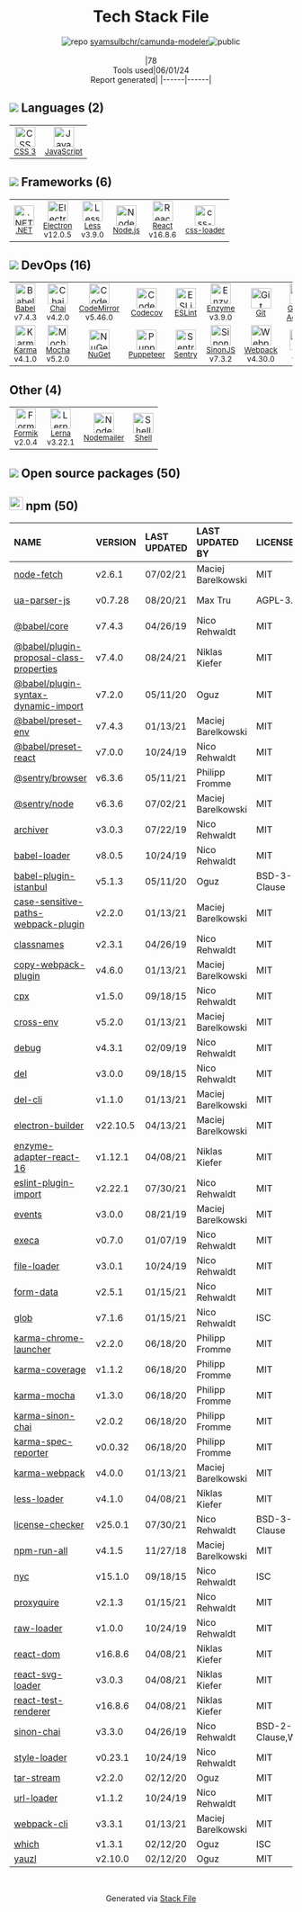 <!--
&lt;--- Readme.md Snippet without images Start ---&gt;
## Tech Stack
syamsulbchr/camunda-modeler is built on the following main stack:

- [JavaScript](https://developer.mozilla.org/en-US/docs/Web/JavaScript) – Languages
- [.NET](http://www.microsoft.com/net/) – Frameworks (Full Stack)
- [Electron](http://electron.atom.io/) – Cross-Platform Desktop Development
- [Less](http://lesscss.org/) – CSS Pre-processors / Extensions
- [Node.js](http://nodejs.org/) – Frameworks (Full Stack)
- [React](https://reactjs.org/) – Javascript UI Libraries
- [css-loader](https://github.com/webpack-contrib/css-loader) – CSS Pre-processors / Extensions
- [Babel](http://babeljs.io/) – JavaScript Compilers
- [Chai](http://chaijs.com/) – Javascript Testing Framework
- [CodeMirror](http://codemirror.net/) – Text Editor
- [Codecov](https://codecov.io/) – Code Coverage
- [ESLint](http://eslint.org/) – Code Review
- [Enzyme](https://enzymejs.github.io/enzyme/) – Javascript Testing Framework
- [GitHub Actions](https://github.com/features/actions) – Continuous Integration
- [Karma](http://karma-runner.github.io/) – Browser Testing
- [Mocha](http://mochajs.org/) – Javascript Testing Framework
- [Puppeteer](https://github.com/GoogleChrome/puppeteer) – Headless Browsers
- [Sentry](https://sentry.io/welcome/?utm_source=stackshare&utm_medium=link&utm_campaign=profile) – Exception Monitoring
- [SinonJS](http://sinonjs.org/) – Javascript Testing Framework
- [Webpack](http://webpack.js.org) – JS Build Tools / JS Task Runners
- [Formik](https://jaredpalmer.com/formik/) – Web Forms
- [Lerna](https://lerna.js.org/) – Javascript Utilities & Libraries
- [Nodemailer](http://www.nodemailer.com/) – Transactional Email
- [Shell](https://en.wikipedia.org/wiki/Shell_script) – Shells

Full tech stack [here](/techstack.md)

&lt;--- Readme.md Snippet without images End ---&gt;

&lt;--- Readme.md Snippet with images Start ---&gt;
## Tech Stack
syamsulbchr/camunda-modeler is built on the following main stack:

- <img width='25' height='25' src='https://img.stackshare.io/service/1209/javascript.jpeg' alt='JavaScript'/> [JavaScript](https://developer.mozilla.org/en-US/docs/Web/JavaScript) – Languages
- <img width='25' height='25' src='https://img.stackshare.io/service/1014/IoPy1dce_400x400.png' alt='.NET'/> [.NET](http://www.microsoft.com/net/) – Frameworks (Full Stack)
- <img width='25' height='25' src='https://img.stackshare.io/service/2946/default_18a71b65e69d7aef5f218ae07f64eb6e1594c444.jpg' alt='Electron'/> [Electron](http://electron.atom.io/) – Cross-Platform Desktop Development
- <img width='25' height='25' src='https://img.stackshare.io/service/1170/default_957cbc0168b4d37265e264469c888f776e57f42c.png' alt='Less'/> [Less](http://lesscss.org/) – CSS Pre-processors / Extensions
- <img width='25' height='25' src='https://img.stackshare.io/service/1011/n1JRsFeB_400x400.png' alt='Node.js'/> [Node.js](http://nodejs.org/) – Frameworks (Full Stack)
- <img width='25' height='25' src='https://img.stackshare.io/service/1020/OYIaJ1KK.png' alt='React'/> [React](https://reactjs.org/) – Javascript UI Libraries
- <img width='25' height='25' src='https://img.stackshare.io/service/8074/default_d2b16fd6997fb2e164de645a34f9b8d5a880d999.png' alt='css-loader'/> [css-loader](https://github.com/webpack-contrib/css-loader) – CSS Pre-processors / Extensions
- <img width='25' height='25' src='https://img.stackshare.io/service/2739/-1wfGjNw.png' alt='Babel'/> [Babel](http://babeljs.io/) – JavaScript Compilers
- <img width='25' height='25' src='https://img.stackshare.io/service/1725/chai.png' alt='Chai'/> [Chai](http://chaijs.com/) – Javascript Testing Framework
- <img width='25' height='25' src='https://img.stackshare.io/service/2490/E_fCaAi6.png' alt='CodeMirror'/> [CodeMirror](http://codemirror.net/) – Text Editor
- <img width='25' height='25' src='https://img.stackshare.io/service/2673/Codecov_Mark_Circle_Pink.png' alt='Codecov'/> [Codecov](https://codecov.io/) – Code Coverage
- <img width='25' height='25' src='https://img.stackshare.io/service/3337/Q4L7Jncy.jpg' alt='ESLint'/> [ESLint](http://eslint.org/) – Code Review
- <img width='25' height='25' src='https://img.stackshare.io/service/4488/default_87e6ca3fa146a959af95ccf3df1ec550eb434129.png' alt='Enzyme'/> [Enzyme](https://enzymejs.github.io/enzyme/) – Javascript Testing Framework
- <img width='25' height='25' src='https://img.stackshare.io/service/11563/actions.png' alt='GitHub Actions'/> [GitHub Actions](https://github.com/features/actions) – Continuous Integration
- <img width='25' height='25' src='https://img.stackshare.io/service/1420/TidYGd6a.png' alt='Karma'/> [Karma](http://karma-runner.github.io/) – Browser Testing
- <img width='25' height='25' src='https://img.stackshare.io/service/832/mocha.png' alt='Mocha'/> [Mocha](http://mochajs.org/) – Javascript Testing Framework
- <img width='25' height='25' src='https://img.stackshare.io/service/7553/puppeteer.png' alt='Puppeteer'/> [Puppeteer](https://github.com/GoogleChrome/puppeteer) – Headless Browsers
- <img width='25' height='25' src='https://img.stackshare.io/service/191/default_9262326592c97828a2a4299dec085a3674dd05f4.png' alt='Sentry'/> [Sentry](https://sentry.io/welcome/?utm_source=stackshare&utm_medium=link&utm_campaign=profile) – Exception Monitoring
- <img width='25' height='25' src='https://img.stackshare.io/service/3509/logo.png' alt='SinonJS'/> [SinonJS](http://sinonjs.org/) – Javascript Testing Framework
- <img width='25' height='25' src='https://img.stackshare.io/service/1682/IMG_4636.PNG' alt='Webpack'/> [Webpack](http://webpack.js.org) – JS Build Tools / JS Task Runners
- <img width='25' height='25' src='https://img.stackshare.io/service/8846/preview.png' alt='Formik'/> [Formik](https://jaredpalmer.com/formik/) – Web Forms
- <img width='25' height='25' src='https://img.stackshare.io/service/6207/OwqAUSQi_400x400.jpg' alt='Lerna'/> [Lerna](https://lerna.js.org/) – Javascript Utilities & Libraries
- <img width='25' height='25' src='https://img.stackshare.io/service/2862/qr2-jCLr.jpg' alt='Nodemailer'/> [Nodemailer](http://www.nodemailer.com/) – Transactional Email
- <img width='25' height='25' src='https://img.stackshare.io/service/4631/default_c2062d40130562bdc836c13dbca02d318205a962.png' alt='Shell'/> [Shell](https://en.wikipedia.org/wiki/Shell_script) – Shells

Full tech stack [here](/techstack.md)

&lt;--- Readme.md Snippet with images End ---&gt;
-->
<div align="center">

# Tech Stack File
![](https://img.stackshare.io/repo.svg "repo") [syamsulbchr/camunda-modeler](https://github.com/syamsulbchr/camunda-modeler)![](https://img.stackshare.io/public_badge.svg "public")
<br/><br/>
|78<br/>Tools used|06/01/24 <br/>Report generated|
|------|------|
</div>

## <img src='https://img.stackshare.io/languages.svg'/> Languages (2)
<table><tr>
  <td align='center'>
  <img width='36' height='36' src='https://img.stackshare.io/service/6727/css.png' alt='CSS 3'>
  <br>
  <sub><a href="https://developer.mozilla.org/en-US/docs/Web/CSS/CSS3">CSS 3</a></sub>
  <br>
  <sub></sub>
</td>

<td align='center'>
  <img width='36' height='36' src='https://img.stackshare.io/service/1209/javascript.jpeg' alt='JavaScript'>
  <br>
  <sub><a href="https://developer.mozilla.org/en-US/docs/Web/JavaScript">JavaScript</a></sub>
  <br>
  <sub></sub>
</td>

</tr>
</table>

## <img src='https://img.stackshare.io/frameworks.svg'/> Frameworks (6)
<table><tr>
  <td align='center'>
  <img width='36' height='36' src='https://img.stackshare.io/service/1014/IoPy1dce_400x400.png' alt='.NET'>
  <br>
  <sub><a href="http://www.microsoft.com/net/">.NET</a></sub>
  <br>
  <sub></sub>
</td>

<td align='center'>
  <img width='36' height='36' src='https://img.stackshare.io/service/2946/default_18a71b65e69d7aef5f218ae07f64eb6e1594c444.jpg' alt='Electron'>
  <br>
  <sub><a href="http://electron.atom.io/">Electron</a></sub>
  <br>
  <sub>v12.0.5</sub>
</td>

<td align='center'>
  <img width='36' height='36' src='https://img.stackshare.io/service/1170/default_957cbc0168b4d37265e264469c888f776e57f42c.png' alt='Less'>
  <br>
  <sub><a href="http://lesscss.org/">Less</a></sub>
  <br>
  <sub>v3.9.0</sub>
</td>

<td align='center'>
  <img width='36' height='36' src='https://img.stackshare.io/service/1011/n1JRsFeB_400x400.png' alt='Node.js'>
  <br>
  <sub><a href="http://nodejs.org/">Node.js</a></sub>
  <br>
  <sub></sub>
</td>

<td align='center'>
  <img width='36' height='36' src='https://img.stackshare.io/service/1020/OYIaJ1KK.png' alt='React'>
  <br>
  <sub><a href="https://reactjs.org/">React</a></sub>
  <br>
  <sub>v16.8.6</sub>
</td>

<td align='center'>
  <img width='36' height='36' src='https://img.stackshare.io/service/8074/default_d2b16fd6997fb2e164de645a34f9b8d5a880d999.png' alt='css-loader'>
  <br>
  <sub><a href="https://github.com/webpack-contrib/css-loader">css-loader</a></sub>
  <br>
  <sub></sub>
</td>

</tr>
</table>

## <img src='https://img.stackshare.io/devops.svg'/> DevOps (16)
<table><tr>
  <td align='center'>
  <img width='36' height='36' src='https://img.stackshare.io/service/2739/-1wfGjNw.png' alt='Babel'>
  <br>
  <sub><a href="http://babeljs.io/">Babel</a></sub>
  <br>
  <sub>v7.4.3</sub>
</td>

<td align='center'>
  <img width='36' height='36' src='https://img.stackshare.io/service/1725/chai.png' alt='Chai'>
  <br>
  <sub><a href="http://chaijs.com/">Chai</a></sub>
  <br>
  <sub>v4.2.0</sub>
</td>

<td align='center'>
  <img width='36' height='36' src='https://img.stackshare.io/service/2490/E_fCaAi6.png' alt='CodeMirror'>
  <br>
  <sub><a href="http://codemirror.net/">CodeMirror</a></sub>
  <br>
  <sub>v5.46.0</sub>
</td>

<td align='center'>
  <img width='36' height='36' src='https://img.stackshare.io/service/2673/Codecov_Mark_Circle_Pink.png' alt='Codecov'>
  <br>
  <sub><a href="https://codecov.io/">Codecov</a></sub>
  <br>
  <sub></sub>
</td>

<td align='center'>
  <img width='36' height='36' src='https://img.stackshare.io/service/3337/Q4L7Jncy.jpg' alt='ESLint'>
  <br>
  <sub><a href="http://eslint.org/">ESLint</a></sub>
  <br>
  <sub></sub>
</td>

<td align='center'>
  <img width='36' height='36' src='https://img.stackshare.io/service/4488/default_87e6ca3fa146a959af95ccf3df1ec550eb434129.png' alt='Enzyme'>
  <br>
  <sub><a href="https://enzymejs.github.io/enzyme/">Enzyme</a></sub>
  <br>
  <sub>v3.9.0</sub>
</td>

<td align='center'>
  <img width='36' height='36' src='https://img.stackshare.io/service/1046/git.png' alt='Git'>
  <br>
  <sub><a href="http://git-scm.com/">Git</a></sub>
  <br>
  <sub></sub>
</td>

<td align='center'>
  <img width='36' height='36' src='https://img.stackshare.io/service/11563/actions.png' alt='GitHub Actions'>
  <br>
  <sub><a href="https://github.com/features/actions">GitHub Actions</a></sub>
  <br>
  <sub></sub>
</td>

</tr>
<tr>
  <td align='center'>
  <img width='36' height='36' src='https://img.stackshare.io/service/1420/TidYGd6a.png' alt='Karma'>
  <br>
  <sub><a href="http://karma-runner.github.io/">Karma</a></sub>
  <br>
  <sub>v4.1.0</sub>
</td>

<td align='center'>
  <img width='36' height='36' src='https://img.stackshare.io/service/832/mocha.png' alt='Mocha'>
  <br>
  <sub><a href="http://mochajs.org/">Mocha</a></sub>
  <br>
  <sub>v5.2.0</sub>
</td>

<td align='center'>
  <img width='36' height='36' src='https://img.stackshare.io/service/2637/6I3oEOP4_400x400.jpg' alt='NuGet'>
  <br>
  <sub><a href="https://www.nuget.org/">NuGet</a></sub>
  <br>
  <sub></sub>
</td>

<td align='center'>
  <img width='36' height='36' src='https://img.stackshare.io/service/7553/puppeteer.png' alt='Puppeteer'>
  <br>
  <sub><a href="https://github.com/GoogleChrome/puppeteer">Puppeteer</a></sub>
  <br>
  <sub></sub>
</td>

<td align='center'>
  <img width='36' height='36' src='https://img.stackshare.io/service/191/default_9262326592c97828a2a4299dec085a3674dd05f4.png' alt='Sentry'>
  <br>
  <sub><a href="https://sentry.io/welcome/?utm_source=stackshare&utm_medium=link&utm_campaign=profile">Sentry</a></sub>
  <br>
  <sub></sub>
</td>

<td align='center'>
  <img width='36' height='36' src='https://img.stackshare.io/service/3509/logo.png' alt='SinonJS'>
  <br>
  <sub><a href="http://sinonjs.org/">SinonJS</a></sub>
  <br>
  <sub>v7.3.2</sub>
</td>

<td align='center'>
  <img width='36' height='36' src='https://img.stackshare.io/service/1682/IMG_4636.PNG' alt='Webpack'>
  <br>
  <sub><a href="http://webpack.js.org">Webpack</a></sub>
  <br>
  <sub>v4.30.0</sub>
</td>

<td align='center'>
  <img width='36' height='36' src='https://img.stackshare.io/service/1120/lejvzrnlpb308aftn31u.png' alt='npm'>
  <br>
  <sub><a href="https://www.npmjs.com/">npm</a></sub>
  <br>
  <sub></sub>
</td>

</tr>
</table>

## Other (4)
<table><tr>
  <td align='center'>
  <img width='36' height='36' src='https://img.stackshare.io/service/8846/preview.png' alt='Formik'>
  <br>
  <sub><a href="https://jaredpalmer.com/formik/">Formik</a></sub>
  <br>
  <sub>v2.0.4</sub>
</td>

<td align='center'>
  <img width='36' height='36' src='https://img.stackshare.io/service/6207/OwqAUSQi_400x400.jpg' alt='Lerna'>
  <br>
  <sub><a href="https://lerna.js.org/">Lerna</a></sub>
  <br>
  <sub>v3.22.1</sub>
</td>

<td align='center'>
  <img width='36' height='36' src='https://img.stackshare.io/service/2862/qr2-jCLr.jpg' alt='Nodemailer'>
  <br>
  <sub><a href="http://www.nodemailer.com/">Nodemailer</a></sub>
  <br>
  <sub></sub>
</td>

<td align='center'>
  <img width='36' height='36' src='https://img.stackshare.io/service/4631/default_c2062d40130562bdc836c13dbca02d318205a962.png' alt='Shell'>
  <br>
  <sub><a href="https://en.wikipedia.org/wiki/Shell_script">Shell</a></sub>
  <br>
  <sub></sub>
</td>

</tr>
</table>


## <img src='https://img.stackshare.io/group.svg' /> Open source packages (50)</h2>

## <img width='24' height='24' src='https://img.stackshare.io/service/1120/lejvzrnlpb308aftn31u.png'/> npm (50)

|NAME|VERSION|LAST UPDATED|LAST UPDATED BY|LICENSE|VULNERABILITIES|
|:------|:------|:------|:------|:------|:------|
|[node-fetch](https://www.npmjs.com/node-fetch)|v2.6.1|07/02/21|Maciej Barelkowski |MIT|[CVE-2022-0235](https://github.com/advisories/GHSA-r683-j2x4-v87g) (High)|
|[ua-parser-js](https://www.npmjs.com/ua-parser-js)|v0.7.28|08/20/21|Max Tru |AGPL-3.0|[CVE-2022-25927](https://github.com/advisories/GHSA-fhg7-m89q-25r3) (High)|
|[@babel/core](https://www.npmjs.com/@babel/core)|v7.4.3|04/26/19|Nico Rehwaldt |MIT|N/A|
|[@babel/plugin-proposal-class-properties](https://www.npmjs.com/@babel/plugin-proposal-class-properties)|v7.4.0|08/24/21|Niklas Kiefer |MIT|N/A|
|[@babel/plugin-syntax-dynamic-import](https://www.npmjs.com/@babel/plugin-syntax-dynamic-import)|v7.2.0|05/11/20|Oguz |MIT|N/A|
|[@babel/preset-env](https://www.npmjs.com/@babel/preset-env)|v7.4.3|01/13/21|Maciej Barelkowski |MIT|N/A|
|[@babel/preset-react](https://www.npmjs.com/@babel/preset-react)|v7.0.0|10/24/19|Nico Rehwaldt |MIT|N/A|
|[@sentry/browser](https://www.npmjs.com/@sentry/browser)|v6.3.6|05/11/21|Philipp Fromme |MIT|N/A|
|[@sentry/node](https://www.npmjs.com/@sentry/node)|v6.3.6|07/02/21|Maciej Barelkowski |MIT|N/A|
|[archiver](https://www.npmjs.com/archiver)|v3.0.3|07/22/19|Nico Rehwaldt |MIT|N/A|
|[babel-loader](https://www.npmjs.com/babel-loader)|v8.0.5|10/24/19|Nico Rehwaldt |MIT|N/A|
|[babel-plugin-istanbul](https://www.npmjs.com/babel-plugin-istanbul)|v5.1.3|05/11/20|Oguz |BSD-3-Clause|N/A|
|[case-sensitive-paths-webpack-plugin](https://www.npmjs.com/case-sensitive-paths-webpack-plugin)|v2.2.0|01/13/21|Maciej Barelkowski |MIT|N/A|
|[classnames](https://www.npmjs.com/classnames)|v2.3.1|04/26/19|Nico Rehwaldt |MIT|N/A|
|[copy-webpack-plugin](https://www.npmjs.com/copy-webpack-plugin)|v4.6.0|01/13/21|Maciej Barelkowski |MIT|N/A|
|[cpx](https://www.npmjs.com/cpx)|v1.5.0|09/18/15|Nico Rehwaldt |MIT|N/A|
|[cross-env](https://www.npmjs.com/cross-env)|v5.2.0|01/13/21|Maciej Barelkowski |MIT|N/A|
|[debug](https://www.npmjs.com/debug)|v4.3.1|02/09/19|Nico Rehwaldt |MIT|N/A|
|[del](https://www.npmjs.com/del)|v3.0.0|09/18/15|Nico Rehwaldt |MIT|N/A|
|[del-cli](https://www.npmjs.com/del-cli)|v1.1.0|01/13/21|Maciej Barelkowski |MIT|N/A|
|[electron-builder](https://www.npmjs.com/electron-builder)|v22.10.5|04/13/21|Maciej Barelkowski |MIT|N/A|
|[enzyme-adapter-react-16](https://www.npmjs.com/enzyme-adapter-react-16)|v1.12.1|04/08/21|Niklas Kiefer |MIT|N/A|
|[eslint-plugin-import](https://www.npmjs.com/eslint-plugin-import)|v2.22.1|07/30/21|Nico Rehwaldt |MIT|N/A|
|[events](https://www.npmjs.com/events)|v3.0.0|08/21/19|Maciej Barelkowski |MIT|N/A|
|[execa](https://www.npmjs.com/execa)|v0.7.0|01/07/19|Nico Rehwaldt |MIT|N/A|
|[file-loader](https://www.npmjs.com/file-loader)|v3.0.1|10/24/19|Nico Rehwaldt |MIT|N/A|
|[form-data](https://www.npmjs.com/form-data)|v2.5.1|01/15/21|Nico Rehwaldt |MIT|N/A|
|[glob](https://www.npmjs.com/glob)|v7.1.6|01/15/21|Nico Rehwaldt |ISC|N/A|
|[karma-chrome-launcher](https://www.npmjs.com/karma-chrome-launcher)|v2.2.0|06/18/20|Philipp Fromme |MIT|N/A|
|[karma-coverage](https://www.npmjs.com/karma-coverage)|v1.1.2|06/18/20|Philipp Fromme |MIT|N/A|
|[karma-mocha](https://www.npmjs.com/karma-mocha)|v1.3.0|06/18/20|Philipp Fromme |MIT|N/A|
|[karma-sinon-chai](https://www.npmjs.com/karma-sinon-chai)|v2.0.2|06/18/20|Philipp Fromme |MIT|N/A|
|[karma-spec-reporter](https://www.npmjs.com/karma-spec-reporter)|v0.0.32|06/18/20|Philipp Fromme |MIT|N/A|
|[karma-webpack](https://www.npmjs.com/karma-webpack)|v4.0.0|01/13/21|Maciej Barelkowski |MIT|N/A|
|[less-loader](https://www.npmjs.com/less-loader)|v4.1.0|04/08/21|Niklas Kiefer |MIT|N/A|
|[license-checker](https://www.npmjs.com/license-checker)|v25.0.1|07/30/21|Nico Rehwaldt |BSD-3-Clause|N/A|
|[npm-run-all](https://www.npmjs.com/npm-run-all)|v4.1.5|11/27/18|Maciej Barelkowski |MIT|N/A|
|[nyc](https://www.npmjs.com/nyc)|v15.1.0|09/18/15|Nico Rehwaldt |ISC|N/A|
|[proxyquire](https://www.npmjs.com/proxyquire)|v2.1.3|01/15/21|Nico Rehwaldt |MIT|N/A|
|[raw-loader](https://www.npmjs.com/raw-loader)|v1.0.0|10/24/19|Nico Rehwaldt |MIT|N/A|
|[react-dom](https://www.npmjs.com/react-dom)|v16.8.6|04/08/21|Niklas Kiefer |MIT|N/A|
|[react-svg-loader](https://www.npmjs.com/react-svg-loader)|v3.0.3|04/08/21|Niklas Kiefer |MIT|N/A|
|[react-test-renderer](https://www.npmjs.com/react-test-renderer)|v16.8.6|04/08/21|Niklas Kiefer |MIT|N/A|
|[sinon-chai](https://www.npmjs.com/sinon-chai)|v3.3.0|04/26/19|Nico Rehwaldt |BSD-2-Clause,WTFPL|N/A|
|[style-loader](https://www.npmjs.com/style-loader)|v0.23.1|10/24/19|Nico Rehwaldt |MIT|N/A|
|[tar-stream](https://www.npmjs.com/tar-stream)|v2.2.0|02/12/20|Oguz |MIT|N/A|
|[url-loader](https://www.npmjs.com/url-loader)|v1.1.2|10/24/19|Nico Rehwaldt |MIT|N/A|
|[webpack-cli](https://www.npmjs.com/webpack-cli)|v3.3.1|01/13/21|Maciej Barelkowski |MIT|N/A|
|[which](https://www.npmjs.com/which)|v1.3.1|02/12/20|Oguz |ISC|N/A|
|[yauzl](https://www.npmjs.com/yauzl)|v2.10.0|02/12/20|Oguz |MIT|N/A|

<br/>
<div align='center'>

Generated via [Stack File](https://github.com/marketplace/stack-file)
